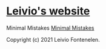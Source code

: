 # [Leivio's website](https://leivio.github.io/)


Minimal Mistakes [Minimal Mistakes](https://mmistakes.github.io/minimal-mistakes/)

Copyright (c) 2021 Leivio Fontenelen.
